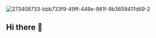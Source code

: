 
![273408733-bbb733f9-49ff-449e-981f-9b3659417d69-2](https://github.com/Boneless-Technology/.github/assets/59053275/0c02e365-67b8-4d28-bc37-c91ae2e92496)

## Hi there 👋

<!--

**Here are some ideas to get you started:**

🙋‍♀️ A short introduction - what is your organization all about?
🌈 Contribution guidelines - how can the community get involved?
👩‍💻 Useful resources - where can the community find your docs? Is there anything else the community should know?
🍿 Fun facts - what does your team eat for breakfast?
🧙 Remember, you can do mighty things with the power of [Markdown](https://docs.github.com/github/writing-on-github/getting-started-with-writing-and-formatting-on-github/basic-writing-and-formatting-syntax)
-->
